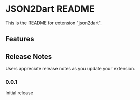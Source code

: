# JSON2Dart README

This is the README for extension "json2dart". 

## Features

## Release Notes

Users appreciate release notes as you update your extension.

### 0.0.1

Initial release
